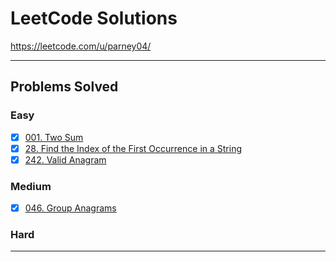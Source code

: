 # LeetCode Solutions
https://leetcode.com/u/parney04/

---

## Problems Solved

### Easy
- [X] [001. Two Sum](https://github.com/pvarshh/LeetCode/blob/main/NeetCode/Arrays%20%2B%20Hashing/001%20-%20Two%20Sum.md)
- [X] [28. Find the Index of the First Occurrence in a String](https://github.com/pvarshh/LeetCode/blob/main/CodePath/Unit%201%20-%20Strings%20%2B%20Arrays/028%20-%20Find%20Index%20of%20First%20Occurrence%20in%20String.md)
- [X] [242. Valid Anagram](https://github.com/pvarshh/LeetCode/blob/main/NeetCode/Arrays%20%2B%20Hashing/242%20-%20Valid%20Anagrams.md)
### Medium
- [X] [046. Group Anagrams](https://github.com/pvarshh/LeetCode/blob/main/NeetCode/Arrays%20%2B%20Hashing/049%20-%20Group%20Anagrams.md)

### Hard

---